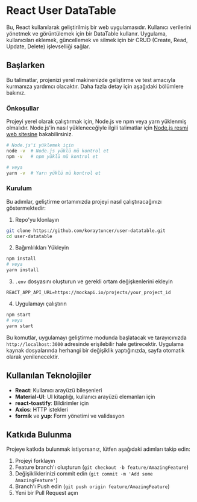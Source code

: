 
# React User DataTable

Bu, React kullanılarak geliştirilmiş bir web uygulamasıdır. Kullanıcı verilerini yönetmek ve görüntülemek için bir DataTable kullanır. Uygulama, kullanıcıları eklemek, güncellemek ve silmek için bir CRUD (Create, Read, Update, Delete) işlevselliği sağlar.

## Başlarken

Bu talimatlar, projenizi yerel makinenizde geliştirme ve test amacıyla kurmanıza yardımcı olacaktır. Daha fazla detay için aşağıdaki bölümlere bakınız.

### Önkoşullar

Projeyi yerel olarak çalıştırmak için, Node.js ve npm veya yarn yüklenmiş olmalıdır. Node.js'in nasıl yükleneceğiyle ilgili talimatlar için [Node.js resmi web sitesine](https://nodejs.org/) bakabilirsiniz.

```bash
# Node.js'i yüklemek için
node -v  # Node.js yüklü mü kontrol et
npm -v   # npm yüklü mü kontrol et

# veya
yarn -v  # Yarn yüklü mü kontrol et
```

### Kurulum

Bu adımlar, geliştirme ortamınızda projeyi nasıl çalıştıracağınızı göstermektedir:

1. Repo'yu klonlayın

```bash
git clone https://github.com/koraytuncer/user-datatable.git
cd user-datatable
```

2. Bağımlılıkları Yükleyin

```bash
npm install
# veya
yarn install
```

3. `.env` dosyasını oluşturun ve gerekli ortam değişkenlerini ekleyin

```plaintext
REACT_APP_API_URL=https://mockapi.io/projects/your_project_id
```

4. Uygulamayı çalıştırın

```bash
npm start
# veya
yarn start
```

Bu komutlar, uygulamayı geliştirme modunda başlatacak ve tarayıcınızda `http://localhost:3000` adresinde erişilebilir hale getirecektir. Uygulama kaynak dosyalarında herhangi bir değişiklik yaptığınızda, sayfa otomatik olarak yenilenecektir.

## Kullanılan Teknolojiler

- **React**: Kullanıcı arayüzü bileşenleri
- **Material-UI**: UI kitaplığı, kullanıcı arayüzü elemanları için
- **react-toastify**: Bildirimler için
- **Axios**: HTTP istekleri
- **formik** ve **yup**: Form yönetimi ve validasyon

## Katkıda Bulunma

Projeye katkıda bulunmak istiyorsanız, lütfen aşağıdaki adımları takip edin:

1. Projeyi forklayın
2. Feature branch'ı oluşturun (`git checkout -b feature/AmazingFeature`)
3. Değişikliklerinizi commit edin (`git commit -m 'Add some AmazingFeature'`)
4. Branch'ı Push edin (`git push origin feature/AmazingFeature`)
5. Yeni bir Pull Request açın
